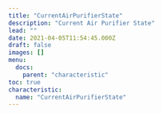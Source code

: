 ```yaml
---
title: "CurrentAirPurifierState"
description: "Current Air Purifier State"
lead: ""
date: 2021-04-05T11:54:45.000Z
draft: false
images: []
menu:
  docs:
    parent: "characteristic"
toc: true
characteristic:
  name: "CurrentAirPurifierState"
---
```

